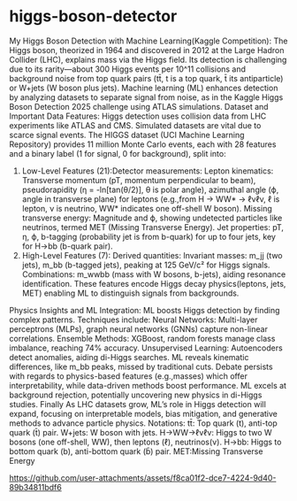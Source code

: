 # higgs-boson-detector
My Higgs Boson Detection with Machine Learning(Kaggle Competition):
The Higgs boson, theorized in 1964 and discovered in 2012 at the Large Hadron Collider (LHC), explains mass via the Higgs field. Its detection is challenging due to its rarity—about 300 Higgs events per 10^11 collisions and background noise from top quark pairs (tt̄, t is a top quark, t̄ its antiparticle) or W+jets (W boson plus jets). Machine learning (ML) enhances detection by analyzing datasets to separate signal from noise, as in the Kaggle Higgs Boson Detection 2025 challenge using ATLAS simulations.
Dataset and Important Data Features:
Higgs detection uses collision data from LHC experiments like ATLAS and CMS. Simulated datasets are vital due to scarce signal events. The HIGGS dataset (UCI Machine Learning Repository) provides 11 million Monte Carlo events, each with 28 features and a binary label (1 for signal, 0 for background), split into:
1. Low-Level Features (21):Detector measurements:
Lepton kinematics: Transverse momentum (pT, momentum perpendicular to beam), pseudorapidity (η = -ln[tan(θ/2)], θ is polar angle), azimuthal angle (ϕ, angle in transverse plane) for leptons (e.g.,from H → WW* → ℓνℓν, ℓ is lepton, ν is neutrino, WW* indicates one off-shell W boson).
Missing transverse energy: Magnitude and ϕ, showing undetected particles like neutrinos, termed MET (Missing Transverse Energy).
Jet properties: pT, η, ϕ, b-tagging (probability jet is from b-quark) for up to four jets, key for H→bb (b-quark pair).
2. High-Level Features (7): Derived quantities:
Invariant masses: m_jj (two jets), m_bb (b-tagged jets), peaking at 125 GeV/c² for Higgs signals.
Combinations: m_wwbb (mass with W bosons, b-jets), aiding resonance identification.
These features encode Higgs decay physics(leptons, jets, MET) enabling ML to distinguish signals from backgrounds.

Physics Insights and ML Integration:
ML boosts Higgs detection by finding complex patterns.
Techniques include:
Neural Networks: Multi-layer perceptrons (MLPs), graph neural networks (GNNs) capture non-linear correlations.
Ensemble Methods: XGBoost, random forests manage class imbalance, reaching 74% accuracy.
Unsupervised Learning: Autoencoders detect anomalies, aiding di-Higgs searches.
ML reveals kinematic differences, like m_bb peaks, missed by traditional cuts. Debate persists with regards to physics-based features (e.g.,masses) which offer interpretability, while data-driven methods boost performance. ML excels at background rejection, potentially uncovering new physics in di-Higgs studies.
Finally
As LHC datasets grow, ML’s role in Higgs detection will expand, focusing on interpretable models, bias mitigation, and generative methods to advance particle physics.
Notations:
tt̄: Top quark (t), anti-top quark (t̄) pair.
W+jets: W boson with jets.
H→WW→ℓνℓν: Higgs to two W bosons (one off-shell, WW), then leptons (ℓ), neutrinos(ν).
H→bb: Higgs to bottom quark (b), anti-bottom quark (b̄) pair.
MET:Missing Transverse Energy



https://github.com/user-attachments/assets/f8ca01f2-dce7-4224-9d40-89b34811bdf6


